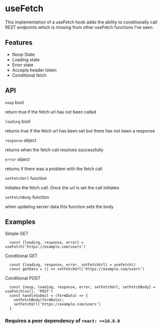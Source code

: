 # useFetch

This implementation of a useFetch hook adds the ability to conditionally call REST endpoints which is missing from other useFetch functions I've seen.

## Features

- Noop State
- Loading state
- Error state
- Accepts header token
- Conditional fetch

## API

`noop` bool

return true if the fetch url has not been called

`loading` bool

returns true if the fetch url has been set but there has not been a response

`response` object

returns when the fetch call resolves successfully

`error` object

returns if there was a problem with the fetch call

`setFetchUrl` function

initiates the fetch call. Once the url is set the call initiates

`setFetchBody` function

when updating server data this function sets the body

## Examples

Simple GET

```
  const {loading, response, error} = useFetch('https://example.com/users')
```

Conditional GET

```
  const {loading, response, error, setFetchUrl} = useFetch()
  const getData = () => setFetchUrl('https://example.com/users')
```

Conditional POST

```
  const {noop, loading, response, error, setFetchUrl, setFetchBody} = useFetch(null, 'POST')
  const handleSubmit = (formData) => {
    setFetchBody(formData);
    setFetchUrl('https://example.com/users')
  }
```

### Requires a peer dependency of `react: >=16.8.0`
